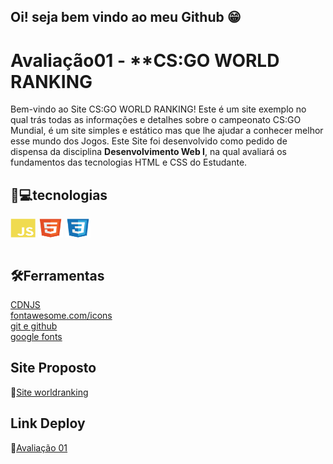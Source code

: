## Oi! seja bem vindo ao meu Github 😁 

<h1>Avaliação01 - **CS:GO WORLD RANKING</h1>

   <p>Bem-vindo ao Site CS:GO WORLD RANKING! Este é um site exemplo no qual trás todas as informações e detalhes sobre o campeonato CS:GO Mundial, é um site simples e estático mas que lhe ajudar a conhecer melhor esse mundo dos Jogos. Este Site foi desenvolvido como pedido de dispensa da disciplina <strong>Desenvolvimento Web I</strong>, na qual avaliará os fundamentos das tecnologias HTML e CSS do Estudante.</p>

## 🚀💻tecnologias
<div style="display: inline_block">
  <img align="center" alt="Js" height="30" width="40" src="https://raw.githubusercontent.com/devicons/devicon/master/icons/javascript/javascript-plain.svg">
  <img align="center" alt="HTML" height="30" width="40" src="https://raw.githubusercontent.com/devicons/devicon/master/icons/html5/html5-original.svg">
  <img align="center" alt="CSS" height="30" width="40" src="https://raw.githubusercontent.com/devicons/devicon/master/icons/css3/css3-original.svg">
</div>
 
 <br>

 ## 🛠Ferramentas
  <ins>CDNJS</ins>
  <br />
  <ins>fontawesome.com/icons</ins>
  <br />
  <ins>git e github</ins>
  <br />
  <ins>google fonts</ins>
</div>

<h2>Site Proposto</h2>
🔗<a href="https://pro.eslgaming.com/worldranking/csgo/rankings/" target="_blank" rel="external">Site worldranking</a>

<br />

<h2>Link Deploy</h2>
🔗<a href="https://allanlima123.github.io/avaliacao01/" target="_blank" rel="external">Avaliação 01</a>
   
